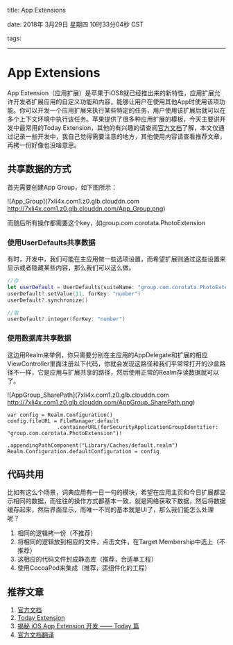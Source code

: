title: App Extensions

date: 2018年 3月29日 星期四 10时33分04秒 CST

tags: 

---

# App Extensions
App Extension（应用扩展）是苹果于iOS8就已经推出来的新特性，应用扩展允许开发者扩展应用的自定义功能和内容，能够让用户在使用其他App时使用该项功能。你可以开发一个应用扩展来执行某些特定的任务，用户使用该扩展后就可以在多个上下文环境中执行该任务。苹果提供了很多种应用扩展的模板，今天主要讲开发中最常用的Today Extension，其他的有兴趣的请查阅[官方文档](https://developer.apple.com/library/content/documentation/General/Conceptual/ExtensibilityPG/)了解，本文仅通过记录一些开发中，我自己觉得需要注意的地方，其他使用内容请查看推荐文章，再拷一份好像也没啥意思。


## 共享数据的方式
首先需要创建App Group，如下图所示：

![App_Group](7xli4x.com1.z0.glb.clouddn.com
http://7xli4x.com1.z0.glb.clouddn.com/App_Group.png)

而随后所有操作都需要这个key，如group.com.corotata.PhotoExtension



### 使用UserDefaults共享数据
有时，开发中，我们可能在主应用做一些选项设置，而希望扩展则通过这些设置来显示或者隐藏某些内容，那么我们可以这么做。

```Swift
//存
let userDefault = UserDefaults(suiteName: "group.com.corotata.PhotoExtension")
userDefault?.setValue(11, forKey: "number")    
userDefault?.synchronize()

//取
userDefault?.integer(forKey: "number")
```

### 使用数据库共享数据
这边用Realm来举例，你只需要分别在主应用的AppDelegate和扩展的相应ViewController里面注册以下代码，你就会发现这路径和我们平常常打开的沙盒路径不一样，它是应用与扩展共享的路径，然后使用正常的Realm存读数据就可以了。

![AppGroup_SharePath](7xli4x.com1.z0.glb.clouddn.com
http://7xli4x.com1.z0.glb.clouddn.com/AppGroup_SharePath.png)


```
var config = Realm.Configuration()
config.fileURL = FileManager.default
                .containerURL(forSecurityApplicationGroupIdentifier: "group.com.corotata.PhotoExtension")!
                .appendingPathComponent("Library/Caches/default.realm")
Realm.Configuration.defaultConfiguration = config
```

## 代码共用
比如有这么个场景，词典应用有一日一句的模块，希望在应用主页和今日扩展都显示相同的数据，而往往的操作方式都基本一致，就是网络获取下数据，然后将数据缓存起来，然后界面显示，而唯一不同的基本就是UI了，那么我们能怎么处理呢？

1. 相同的逻辑拷一份（不推荐）
2. 将相同的逻辑放到相应的文件，点击文件，在Target Membership中选上（不推荐）
3. 这相应的代码文件封成静态库（推荐，合适单工程）
4. 使用CocoaPod来集成（推荐，适组件化的工程）


## 推荐文章 
1. [官方文档](https://developer.apple.com/library/content/documentation/General/Conceptual/ExtensibilityPG/)
2. [Today Extension](https://segmentfault.com/a/1190000010797856)
3. [揭秘 iOS App Extension 开发 —— Today 篇](http://www.cocoachina.com/ios/20160620/16760.html)
4. [官方文档翻译](http://www.cocoachina.com/ios/20141023/10027.html)

